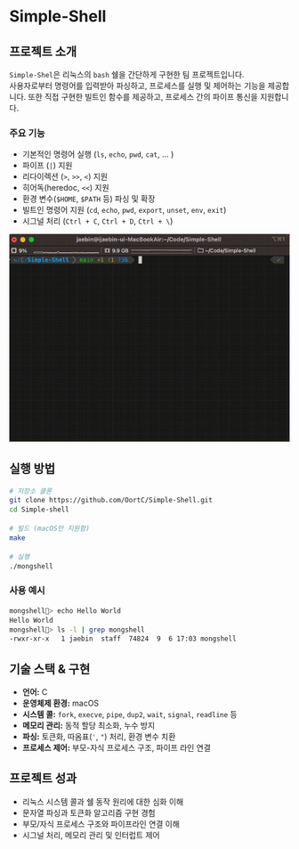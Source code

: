 # Simple-Shell

## 프로젝트 소개
`Simple-Shel`은 리눅스의 `bash` 쉘을 간단하게 구현한 팀 프로젝트입니다.   
사용자로부터 명령어를 입력받아 파싱하고, 프로세스를 실행 및 제어하는 기능을 제공합니다.
또한 직접 구현한 빌트인 함수를 제공하고, 프로세스 간의 파이프 통신을 지원합니다.

### 주요 기능
- 기본적인 명령어 실행 (`ls`, `echo`, `pwd`, `cat`, ... )
- 파이프 (`|`) 지원
- 리다이렉션 (`>`, `>>`, `<`) 지원
- 히어독(heredoc, `<<`) 지원
- 환경 변수(`$HOME`, `$PATH` 등) 파싱 및 확장
- 빌트인 명령어 지원 (`cd`, `echo`, `pwd`, `export`, `unset`, `env`, `exit`)
- 시그널 처리 (`Ctrl + C`, `Ctrl + D`, `Ctrl + \`)

![몽쉘 실행화면](./assets/shell_play.gif)

## 실행 방법
```bash
# 저장소 클론
git clone https://github.com/OortC/Simple-Shell.git
cd Simple-shell

# 빌드 (macOS만 지원함)
make

# 실행
./mongshell
```

### 사용 예시
```bash
mongshell🐶> echo Hello World
Hello World
mongshell🐶> ls -l | grep mongshell
-rwxr-xr-x   1 jaebin  staff  74824  9  6 17:03 mongshell
```

## 기술 스택 & 구현
- **언어:** C
- **운영체제 환경:** macOS
- **시스템 콜:** `fork`, `execve`, `pipe`, `dup2`, `wait`, `signal`, `readline` 등
- **메모리 관리:** 동적 할당 최소화, 누수 방지
- **파싱:** 토큰화, 따옴표(`'`, `"`) 처리, 환경 변수 치환
- **프로세스 제어:** 부모-자식 프로세스 구조, 파이프 라인 연결

## 프로젝트 성과
- 리눅스 시스템 콜과 쉘 동작 원리에 대한 심화 이해
- 문자열 파싱과 토큰화 알고리즘 구현 경험
- 부모/자식 프로세스 구조와 파이프라인 연결 이해
- 시그널 처리, 메모리 관리 및 인터럽트 제어